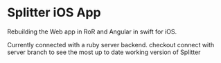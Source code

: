 # Splitter iOS App

Rebuilding the Web app in RoR and Angular in swift for iOS.

Currently connected with a ruby server backend. checkout connect with server branch to see the most up to date working version of Splitter
